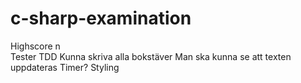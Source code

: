 # c-sharp-examination

Highscore n\
Tester TDD
Kunna skriva alla bokstäver
Man ska kunna se att texten uppdateras
Timer?
Styling
